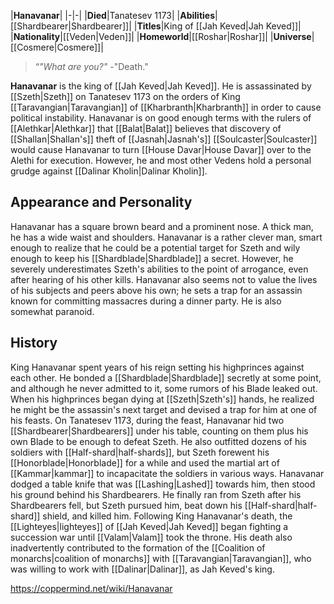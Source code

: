 |**Hanavanar**|
|-|-|
|**Died**|Tanatesev 1173|
|**Abilities**|[[Shardbearer\|Shardbearer]]|
|**Titles**|King of [[Jah Keved\|Jah Keved]]|
|**Nationality**|[[Veden\|Veden]]|
|**Homeworld**|[[Roshar\|Roshar]]|
|**Universe**|[[Cosmere\|Cosmere]]|

>“*"What are you?"*
\-"Death."


**Hanavanar** is the king of [[Jah Keved\|Jah Keved]]. He is assassinated by [[Szeth\|Szeth]] on Tanatesev 1173 on the orders of King [[Taravangian\|Taravangian]] of [[Kharbranth\|Kharbranth]] in order to cause political instability.
Hanavanar is on good enough terms with the rulers of [[Alethkar\|Alethkar]] that [[Balat\|Balat]] believes that discovery of [[Shallan\|Shallan's]] theft of [[Jasnah\|Jasnah's]] [[Soulcaster\|Soulcaster]] would cause Hanavanar to turn [[House Davar\|House Davar]] over to the Alethi for execution. However, he and most other Vedens hold a personal grudge against [[Dalinar Kholin\|Dalinar Kholin]].

## Appearance and Personality
Hanavanar has a square brown beard and a prominent nose. A thick man, he has a wide waist and shoulders.
Hanavanar is a rather clever man, smart enough to realize that he could be a potential target for Szeth and wily enough to keep his [[Shardblade\|Shardblade]] a secret. However, he severely underestimates Szeth's abilities to the point of arrogance, even after hearing of his other kills. Hanavanar also seems not to value the lives of his subjects and peers above his own; he sets a trap for an assassin known for committing massacres during a dinner party. He is also somewhat paranoid.

## History
King Hanavanar spent years of his reign setting his highprinces against each other. He bonded a [[Shardblade\|Shardblade]] secretly at some point, and although he never admitted to it, some rumors of his Blade leaked out. When his highprinces began dying at [[Szeth\|Szeth's]] hands, he realized he might be the assassin's next target and devised a trap for him at one of his feasts.
On Tanatesev 1173, during the feast, Hanavanar hid two [[Shardbearer\|Shardbearers]] under his table, counting on them plus his own Blade to be enough to defeat Szeth. He also outfitted dozens of his soldiers with [[Half-shard\|half-shards]], but Szeth forewent his [[Honorblade\|Honorblade]] for a while and used the martial art of [[Kammar\|kammar]] to incapacitate the soldiers in various ways. Hanavanar dodged a table knife that was [[Lashing\|Lashed]] towards him, then stood his ground behind his Shardbearers. He finally ran from Szeth after his Shardbearers fell, but Szeth pursued him, beat down his [[Half-shard\|half-shard]] shield, and killed him.
Following King Hanavanar's death, the [[Lighteyes\|lighteyes]] of [[Jah Keved\|Jah Keved]] began fighting a succession war until [[Valam\|Valam]] took the throne. His death also inadvertently contributed to the formation of the [[Coalition of monarchs\|coalition of monarchs]] with [[Taravangian\|Taravangian]], who was willing to work with [[Dalinar\|Dalinar]], as Jah Keved's king.



https://coppermind.net/wiki/Hanavanar
